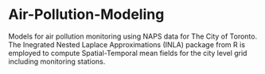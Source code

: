 # Air-Pollution-Modeling

Models for air pollution monitoring using NAPS data for The City of Toronto. The Inegrated Nested Laplace Approximations (INLA) package from R is employed to compute Spatial-Temporal mean fields for the city level grid including monitoring stations. 


